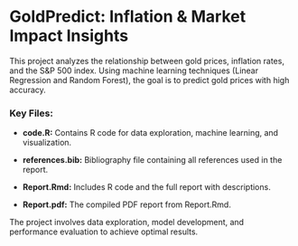 # GoldPredict: Inflation & Market Impact Insights

This project analyzes the relationship between gold prices, inflation rates, and the S&P 500 index. Using machine learning techniques (Linear Regression and Random Forest), the goal is to predict gold prices with high accuracy.

### Key Files:

-   **code.R:** Contains R code for data exploration, machine learning, and visualization.

-   **references.bib:** Bibliography file containing all references used in the report.

-   **Report.Rmd:** Includes R code and the full report with descriptions.

-   **Report.pdf:** The compiled PDF report from Report.Rmd.

The project involves data exploration, model development, and performance evaluation to achieve optimal results.
